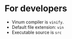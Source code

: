 For developers
===============

* Vinum compiler is `vinify`.
* Default file extension: `vin`
* Executable source is `src`
